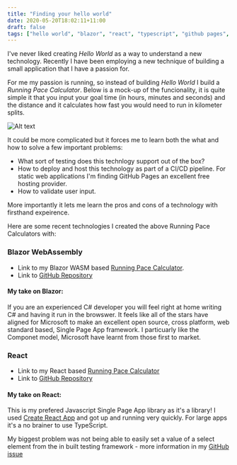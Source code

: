 ```yaml
---
title: "Finding your hello world"
date: 2020-05-20T18:02:11+11:00
draft: false
tags: ["hello world", "blazor", "react", "typescript", "github pages", ".NET"]
---
```


I've never liked creating *Hello World* as a way to understand a new technology.  Recently I have been employing a new technique of building a small application that I have a passion for.

For me my passion is running, so instead of building *Hello World* I build a *Running Pace Calculator*.  Below is a mock-up of the funcionality, it is quite simple it that you input your goal time (in hours, minutes and seconds) and the distance and it calculates how fast you would need to run in kilometer splits.  

![Alt text](/images/pace-calculator-mockup.png "Pace Calculator Mock Up")

It could be more complicated but it forces me to learn both the what and how to solve a few important problems:

- What sort of testing does this technlogy support out of the box?  
- How to deploy and host this technology as part of a CI/CD pipeline.  For static web applications I'm finding GitHub Pages an excellent free hosting provider.
- How to validate user input.

More importantly it lets me learn the pros and cons of a technology with firsthand expeirence.  

Here are some recent technologies I created the above Running Pace Calculators with:

### Blazor WebAssembly

- Link to my Blazor WASM based [Running Pace Calculator](https://palmerandy.github.io/Running-Pace-Calculator/).
- Link to <a href="https://github.com/palmerandy/Pace-Calculator" target="_"><i class="fab fa-github fa-lg" aria-hidden="true"></i> GitHub Repository</a>


#### My take on Blazor:
If you are an experienced C# developer you will feel right at home writing C# and having it run in the browswer.  It feels like all of the stars have aligned for Microsoft to make an excellent open source, cross platform, web standard based, Single Page App framework.  I particuarly like the Componet model, Microsoft have learnt from those first to market.

### React
- Link to my React based [Running Pace Calculator](https://palmerandy.github.io/Running-Calculator-React/)
- Link to <a href="https://github.com/palmerandy/Running-Calculator-React" target="_"><i class="fab fa-github fa-lg" aria-hidden="true"></i> GitHub Repository</a>

#### My take on React:
This is my prefered Javascript Single Page App library as it's a library!  I used [Create React App](https://github.com/facebook/create-react-app) and got up and running very quickly.  For large apps it's a no brainer to use TypeScript.

My biggest problem was not being able to easily set a value of a select element from the in built testing framework - more information in my <a href="https://github.com/palmerandy/Running-Calculator-React/issues/4" target="_"><i class="fab fa-github fa-lg" aria-hidden="true"></i> GitHub issue</a>

